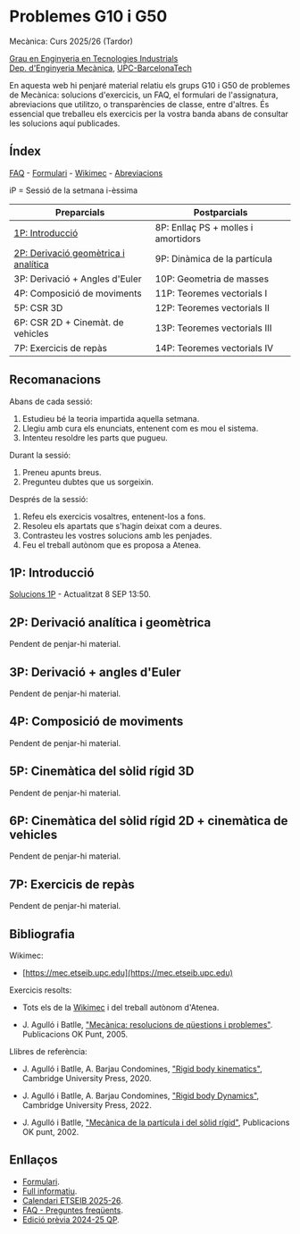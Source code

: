 <!-- Markdown comments are html ones -->

# Problemes G10 i G50 #

Mecànica: Curs 2025/26 (Tardor)

[Grau en Enginyeria en Tecnologies Industrials](https://etseib.upc.edu/ca/estudis/graus/fitxa-geti)  
[Dep. d'Enginyeria Mecànica](https://em.upc.edu/ca), [UPC-BarcelonaTech](http://www.upc.edu)

En aquesta web hi penjaré material relatiu els grups G10 i G50 de problemes de Mecànica: solucions d'exercicis, un FAQ, el formulari de l'assignatura, abreviacions que utilitzo, o transparències de classe, entre d'altres. És essencial que treballeu els exercicis per la vostra banda abans de consultar les solucions aquí publicades.

<!-- 
En aquesta web aniré penjant les solucions als exercicis que farem en els grups G10 i G50 de mecànica (en trobareu els enunciats a Atenea). En cada exercici indiquem la sessió en que es farà per tal que el pogueu treballar anticipadament. Les solucions aquí penjades us poden ajudar, però intenteu resoldre els exercicis per la vostra banda abans de mirar-les.
-->

<!-- 
En aquesta web penjaré solucions d'exercicis fets, o deixats com a deures, en els grups G10 i G50 de mecànica. Com que disposeu dels enunciats de tots els problemes, amb indicació de quan els resoldrem, els podeu treballar a priori si voleu, abans de cada sessió. També penjaré material extra, com una llista d'abreviacions, un formulari, un FAQ, i algun vídeo o explicació addicional. Bon curs a tots!
-->

## Índex



[FAQ](faqp.html) - [Formulari](https://atenea.upc.edu/pluginfile.php/6613026/mod_resource/content/89/MEC%20-%20Formulari%202025-26%20QT.pdf) - [Wikimec](https://mec.etseib.upc.edu) - [Abreviacions](abreviacions.pdf) 

iP = Sessió de la setmana i-èssima

| Preparcials | Postparcials |
| ----------  | ------------ |
| [1P: Introducció](#1p-introducció) | 8P: Enllaç PS + molles i amortidors   |
| [2P: Derivació geomètrica i analítica](#2p-derivació-analítica-i-geomètrica)     | 9P: Dinàmica de la partícula          |
| 3P: Derivació + Angles d'Euler | 10P: Geometria de masses              |
| 4P: Composició de moviments        | 11P: Teoremes vectorials I            |
| 5P: CSR 3D                    | 12P: Teoremes vectorials II           |
| 6P: CSR 2D + Cinemàt. de vehicles      | 13P: Teoremes vectorials III          |
| 7P: Exercicis de repàs        | 14P: Teoremes vectorials IV           |

## Recomanacions

Abans de cada sessió:

1. Estudieu bé la teoria impartida aquella setmana.
2. Llegiu amb cura els enunciats, entenent com es mou el sistema.
2. Intenteu resoldre les parts que pugueu.

Durant la sessió:

1. Preneu apunts breus.
2. Pregunteu dubtes que us sorgeixin. 

Després de la sessió: 
1. Refeu els exercicis vosaltres, entenent-los a fons.
2. Resoleu els apartats que s'hagin deixat com a deures.
3. Contrasteu les vostres solucions amb les penjades.
4. Feu el treball autònom que es proposa a Atenea.

## 1P: Introducció

[Solucions 1P](problemes/1P_sols.pdf) - Actualitzat 8 SEP 13:50.

<!--
Teoria necessària: 
[Introducció](https://mec.etseib.upc.edu/ca/index.php?title=Introducci%C3%B3) + [Càlcul vectorial (V.1 i V.2 excepte derivació geomètrica)](https://mec.etseib.upc.edu/ca/index.php?title=C%C3%A0lcul_vectorial) + [C1 (fins a C1.3 inclòs)](https://mec.etseib.upc.edu/ca/index.php?title=C1._Configuraci%C3%B3_d%27un_sistema_mec%C3%A0nic)
-->

## 2P: Derivació analítica i geomètrica

Pendent de penjar-hi material.
<!-- 
[Solucions 2P](problemes/2P_sols.pdf)
-->

<!--
Teoria necessària: [Càlcul vectorial (de V.2 fins al final)](https://mec.etseib.upc.edu/ca/index.php?title=C%C3%A0lcul_vectorial#V.3_Representaci%C3%B3_anal%C3%ADtica_d%E2%80%99un_vector) + [C2 (tot)](https://mec.etseib.upc.edu/ca/index.php?title=C2._Moviment_d%27un_sistema_mec%C3%A0nic).
-->
## 3P: Derivació + angles d'Euler

Pendent de penjar-hi material.

<!--
Teoria necessària: [C1, a partir de C1.4](https://mec.etseib.upc.edu/ca/index.php?title=C1._Configuraci%C3%B3_d%27un_sistema_mec%C3%A0nic#C1.4_Orientaci%C3%B3_d'un_s%C3%B2lid_r%C3%ADgid_amb_moviment_a_l'espai) + [C2.4](https://mec.etseib.upc.edu/ca/index.php?title=C2._Moviment_d%27un_sistema_mec%C3%A0nic#C2.4_Velocitat_angular_d%E2%80%99un_s%C3%B2lid_r%C3%ADgid).
-->

## 4P: Composició de moviments

Pendent de penjar-hi material.


## 5P: Cinemàtica del sòlid rígid 3D

Pendent de penjar-hi material.

## 6P: Cinemàtica del sòlid rígid 2D + cinemàtica de vehicles

Pendent de penjar-hi material.

## 7P: Exercicis de repàs

Pendent de penjar-hi material.

## Bibliografia

Wikimec:

* [https://mec.etseib.upc.edu](https://mec.etseib.upc.edu)

<!-- 
* [https://mec.etseib.upc.edu/en](https://mec.etseib.upc.edu/en) (Anglès)
-->

Exercicis resolts:

* Tots els de la [Wikimec](https://mec.etseib.upc.edu) i del treball autònom d'Atenea.

* J. Agulló i Batlle, ["Mecànica: resolucions de qüestions i problemes"](https://drive.google.com/file/d/1Pnyjt3wqPv5TnCYW_k2xzqRdjOkGmIhm/view). Publicacions OK Punt, 2005.

Llibres de referència:

* J. Agulló i Batlle, A. Barjau Condomines, ["Rigid body kinematics"](https://discovery.upc.edu/discovery/fulldisplay?docid=alma991001807209706711&context=L&vid=34CSUC_UPC:VU1&lang=ca&search_scope=MyInst_and_CI&adaptor=Local%20Search%20Engine&tab=Everything&query=any,contains,rigid%20body%20kinematics), Cambridge University Press, 2020.  
* J. Agulló i Batlle, A. Barjau Condomines, ["Rigid body Dynamics"](https://discovery.upc.edu/discovery/fulldisplay?docid=alma991005056379406711&context=L&vid=34CSUC_UPC:VU1&lang=ca&search_scope=MyInst_and_CI&adaptor=Local%20Search%20Engine&tab=Everything&query=any,contains,rigid%20body%20dynamics&offset=0), Cambridge University Press, 2022.

* J. Agulló i Batlle, ["Mecànica de la partícula i del sòlid rígid"](https://drive.google.com/file/d/1N22VNGK_2FQnVZzZuqxPn2JlbAflULm6/view), Publicacions OK punt, 2002.  

## Enllaços
* [Formulari](https://atenea.upc.edu/pluginfile.php/6613026/mod_resource/content/89/MEC%20-%20Formulari%202025-26%20QT.pdf).
* [Full informatiu](https://atenea.upc.edu/pluginfile.php/6613016/mod_resource/content/151/MEC%20-%20Full%20informatiu%202025-26%20QT.pdf).
* [Calendari ETSEIB 2025-26](https://etseib.upc.edu/ca/curs-actual/calendaris-1/calendari-academic-graus-2025_26.pdf).
* [FAQ - Preguntes freqüents](faqp.html).
* [Edició prèvia 2024-25 QP](Arxiu/2024-25-QP/index.md).

<!--
* [Full informatiu](https://atenea.upc.edu/pluginfile.php/6389778/mod_resource/content/146/MEC%20-%20Full%20informatiu%202024-25%20QP.pdf)
* [Horaris de Mecànica 2024 - 2025 (primavera)](horaris_2024_25.pdf)
-->

